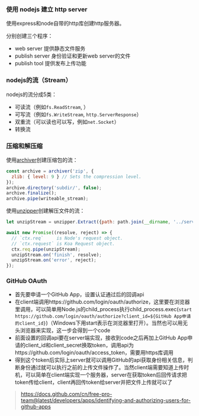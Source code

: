 ### 使用 nodejs 建立 http server

使用express和node自带的http库创建http服务器。

分别创建三个程序：
- web server 提供静态文件服务
- publish server 身份验证和更新web server的文件
- publish tool 提供发布上传功能

### nodejs的流（Stream）

nodejs的流分成5类：
- 可读流（例如`fs.ReadStream`, ）
- 可写流（例如`fs.WriteStream`, `http.ServerResponse`）
- 双重流（可以读也可以写，例如`net.Socket`）
- 转换流

### 压缩和解压缩

使用[archiver](https://www.npmjs.com/package/archiver)创建压缩包的流：

```javascript
const archive = archiver('zip', {
  zlib: { level: 9 } // Sets the compression level.
});
archive.directory('subdir/', false);
archive.finalize();
archive.pipe(writeable_stream);
```
使用[unzipper](https://www.npmjs.com/package/unzipper)创建解压文件的流：

```javascript
let unzipStream = unzipper.Extract({path: path.join(__dirname, '../server/public/')});

await new Promise((resolve, reject) => {
  // `ctx.req`     is Node's request object.
  // `ctx.request` is Koa Request object.
  ctx.req.pipe(unzipStream);
  unzipStream.on('finish', resolve);
  unzipStream.on('error', reject);
});
```

### GitHub OAuth
- 首先要申请一个GitHub App，设置认证通过后的回调api
- 在client端调用https://github.com/login/oauth/authorize，这里要在浏览器里调用，可以简单用Node.js的child_process执行child_process.exec(`start https://github.com/login/oauth/authorize?client_id=${GitHub App申请的client_id}`)（Windows下用start表示在浏览器里打开）。当然也可以用无头浏览器来实现，这一步会得到一个code
- 前面设置的回调api要在server端实现，接收到code之后再加上GitHub App申请的client_id和client_secret换取token，调用api为https://github.com/login/oauth/access_token，需要用https库调用
- 得到这个token后实际上server就可以调用GitHub的api获取身份相关信息，判断身份通过就可以执行之前的上传文件操作了。当然client端需要知道上传时机，可以简单在client端实现一个服务器，server在获取token后回传请求把token传给client，client再回传token给server并把文件上传就可以了
> https://docs.github.com/cn/free-pro-team@latest/developers/apps/identifying-and-authorizing-users-for-github-apps
